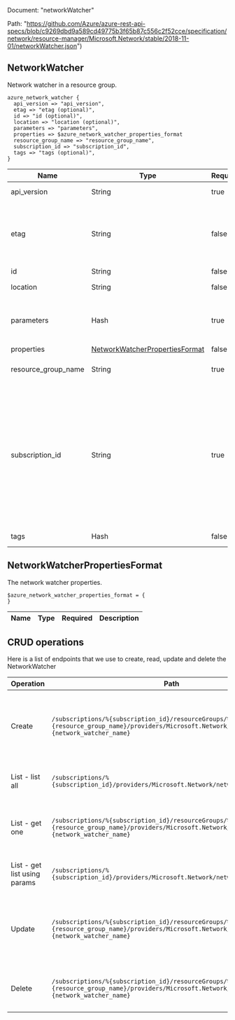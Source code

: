 Document: "networkWatcher"


Path: "https://github.com/Azure/azure-rest-api-specs/blob/c9269dbd9a589cd49775b3f65b87c556c2f52cce/specification/network/resource-manager/Microsoft.Network/stable/2018-11-01/networkWatcher.json")

## NetworkWatcher

Network watcher in a resource group.

```puppet
azure_network_watcher {
  api_version => "api_version",
  etag => "etag (optional)",
  id => "id (optional)",
  location => "location (optional)",
  parameters => "parameters",
  properties => $azure_network_watcher_properties_format
  resource_group_name => "resource_group_name",
  subscription_id => "subscription_id",
  tags => "tags (optional)",
}
```

| Name        | Type           | Required       | Description       |
| ------------- | ------------- | ------------- | ------------- |
|api_version | String | true | Client API version. |
|etag | String | false | A unique read-only string that changes whenever the resource is updated. |
|id | String | false | Resource ID. |
|location | String | false | Resource location. |
|parameters | Hash | true | Parameters that define the network watcher resource. |
|properties | [NetworkWatcherPropertiesFormat](#networkwatcherpropertiesformat) | false |  |
|resource_group_name | String | true | The name of the resource group. |
|subscription_id | String | true | The subscription credentials which uniquely identify the Microsoft Azure subscription. The subscription ID forms part of the URI for every service call. |
|tags | Hash | false | Resource tags. |
        
## NetworkWatcherPropertiesFormat

The network watcher properties.

```puppet
$azure_network_watcher_properties_format = {
}
```

| Name        | Type           | Required       | Description       |
| ------------- | ------------- | ------------- | ------------- |



## CRUD operations

Here is a list of endpoints that we use to create, read, update and delete the NetworkWatcher

| Operation | Path | Verb | Description | OperationID |
| ------------- | ------------- | ------------- | ------------- | ------------- |
|Create|`/subscriptions/%{subscription_id}/resourceGroups/%{resource_group_name}/providers/Microsoft.Network/networkWatchers/%{network_watcher_name}`|Put|Creates or updates a network watcher in the specified resource group.|NetworkWatchers_CreateOrUpdate|
|List - list all|`/subscriptions/%{subscription_id}/providers/Microsoft.Network/networkWatchers`|Get|Gets all network watchers by subscription.|NetworkWatchers_ListAll|
|List - get one|`/subscriptions/%{subscription_id}/resourceGroups/%{resource_group_name}/providers/Microsoft.Network/networkWatchers/%{network_watcher_name}`|Get|Gets the specified network watcher by resource group.|NetworkWatchers_Get|
|List - get list using params|`/subscriptions/%{subscription_id}/providers/Microsoft.Network/networkWatchers`|Get|Gets all network watchers by subscription.|NetworkWatchers_ListAll|
|Update|`/subscriptions/%{subscription_id}/resourceGroups/%{resource_group_name}/providers/Microsoft.Network/networkWatchers/%{network_watcher_name}`|Put|Creates or updates a network watcher in the specified resource group.|NetworkWatchers_CreateOrUpdate|
|Delete|`/subscriptions/%{subscription_id}/resourceGroups/%{resource_group_name}/providers/Microsoft.Network/networkWatchers/%{network_watcher_name}`|Delete|Deletes the specified network watcher resource.|NetworkWatchers_Delete|
